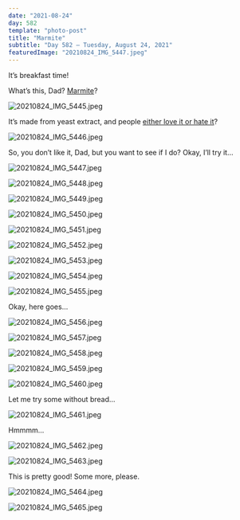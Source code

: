 ```yaml
---
date: "2021-08-24"
day: 582
template: "photo-post"
title: "Marmite"
subtitle: "Day 582 – Tuesday, August 24, 2021"
featuredImage: "20210824_IMG_5447.jpeg"
---
```


It’s breakfast time!

What’s this, Dad? <a href="https://en.wikipedia.org/wiki/Marmite">Marmite</a>?

![20210824_IMG_5445.jpeg](20210824_IMG_5445.jpeg)

It’s made from yeast extract, and people <a href="https://www.bbcamerica.com/anglophenia/2012/02/iconic-british-things-no-7-marmite">either love it or hate it</a>?

![20210824_IMG_5446.jpeg](20210824_IMG_5446.jpeg)

So, you don’t like it, Dad, but you want to see if I do? Okay, I’ll try it…

![20210824_IMG_5447.jpeg](20210824_IMG_5447.jpeg)

![20210824_IMG_5448.jpeg](20210824_IMG_5448.jpeg)

![20210824_IMG_5449.jpeg](20210824_IMG_5449.jpeg)

![20210824_IMG_5450.jpeg](20210824_IMG_5450.jpeg)

![20210824_IMG_5451.jpeg](20210824_IMG_5451.jpeg)

![20210824_IMG_5452.jpeg](20210824_IMG_5452.jpeg)

![20210824_IMG_5453.jpeg](20210824_IMG_5453.jpeg)

![20210824_IMG_5454.jpeg](20210824_IMG_5454.jpeg)

![20210824_IMG_5455.jpeg](20210824_IMG_5455.jpeg)

Okay, here goes…

![20210824_IMG_5456.jpeg](20210824_IMG_5456.jpeg)

![20210824_IMG_5457.jpeg](20210824_IMG_5457.jpeg)

![20210824_IMG_5458.jpeg](20210824_IMG_5458.jpeg)

![20210824_IMG_5459.jpeg](20210824_IMG_5459.jpeg)

![20210824_IMG_5460.jpeg](20210824_IMG_5460.jpeg)

Let me try some without bread…

![20210824_IMG_5461.jpeg](20210824_IMG_5461.jpeg)

Hmmmm…

![20210824_IMG_5462.jpeg](20210824_IMG_5462.jpeg)

![20210824_IMG_5463.jpeg](20210824_IMG_5463.jpeg)

This is pretty good! Some more, please.

![20210824_IMG_5464.jpeg](20210824_IMG_5464.jpeg)

![20210824_IMG_5465.jpeg](20210824_IMG_5465.jpeg)
